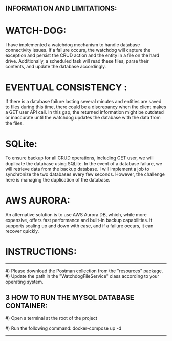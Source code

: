 
INFORMATION AND LIMITATIONS:
---------------------------------------------------------------------------------------------------------


# WATCH-DOG:
I have implemented a watchdog mechanism to handle database connectivity issues.
If a failure occurs, the watchdog will capture the exception and persist the CRUD action 
and the entity in a file on the hard drive. Additionally, a scheduled task will read these files,
parse their contents, and update the database accordingly.

# EVENTUAL CONSISTENCY :
If there is a database failure lasting several minutes and entities are saved to files during this time,
there could be a discrepancy when the client makes a GET user API call. In this gap, 
the returned information might be outdated or inaccurate until the watchdog updates the database 
with the data from the files.

# SQLite:
To ensure backup for all CRUD operations, including GET user, we will duplicate the database using SQLite.
In the event of a database failure, we will retrieve data from the backup database. 
I will implement a job to synchronize the two databases every few seconds. 
However, the challenge here is managing the duplication of the database.

# AWS  AURORA:
An alternative solution is to use AWS Aurora DB, which, 
while more expensive, offers fast performance and built-in backup capabilities. 
It supports scaling up and down with ease, and if a failure occurs, it can recover quickly.


# INSTRUCTIONS:
---------------------------------------------------------------------------------------------------------
#) Please download the Postman collection from the "resources" package.
#) Update the path in the "WatchdogFileService" class according to your operating system.



3 HOW TO RUN THE MYSQL DATABASE CONTAINER:
---------------------------------------------------------------------------------------------------------

#) Open a terminal at the root of the project

#) Run the following command:
    docker-compose up -d



---------------------------------------------------------------------------------------------------------

